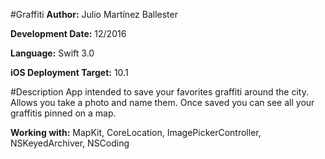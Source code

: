 #Graffiti
**Author:** Julio Martínez Ballester

**Development Date:** 12/2016

**Language:** Swift 3.0

**iOS Deployment Target:** 10.1

#Description
App intended to save your favorites graffiti around the city. Allows you take a photo and name them. Once saved you can see all your graffitis pinned on a map.

**Working with:** MapKit, CoreLocation, ImagePickerController, NSKeyedArchiver, NSCoding